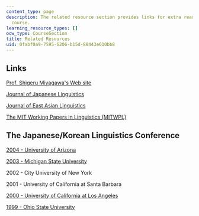 ```yaml
---
content_type: page
description: The related resource section provides links for extra reading for the
  course.
learning_resource_types: []
ocw_type: CourseSection
title: Related Resources
uid: 0fabf0a9-7595-6206-b15d-88443e610bb8
---
```


Links
-----

[Prof. Shigeru Miyagawa's Web site](http://www.shigerumiyagawa.com/)

[Journal of Japanese Linguistics](https://easc.osu.edu/ijs/jjl)

[Journal of East Asian Linguistics](https://www.springer.com/journal/10831)

[The MIT Working Papers in Linguistics (MITWPL)](http://web.mit.edu/mitwpl/)

The Japanese/Korean Linguistics Conference
------------------------------------------

[2004 - University of Arizona](http://www.arizona.edu/)

[2003 - Michigan State University](https://msu.edu/)

2002 - City University of New York

2001 - University of California at Santa Barbara

[2000 - University of California at Los Angeles](http://www.lib.berkeley.edu/uchistory/general_history/campuses/ucla/bibliography.html)

[1999 - Ohio State University](http://linguistlist.org/issues/10/10-799.html)